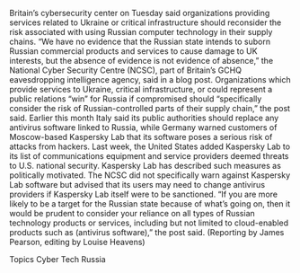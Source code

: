Britain’s cybersecurity center on Tuesday said organizations providing services related to Ukraine or critical infrastructure should reconsider the risk associated with using Russian computer technology in their supply chains.
“We have no evidence that the Russian state intends to suborn Russian commercial products and services to cause damage to UK interests, but the absence of evidence is not evidence of absence,” the National Cyber Security Centre (NCSC), part of Britain’s GCHQ eavesdropping intelligence agency, said in a blog post.
Organizations which provide services to Ukraine, critical infrastructure, or could represent a public relations “win” for Russia if compromised should “specifically consider the risk of Russian-controlled parts of their supply chain,” the post said.
Earlier this month Italy said its public authorities should replace any antivirus software linked to Russia, while Germany warned customers of Moscow-based Kaspersky Lab that its software poses a serious risk of attacks from hackers.
Last week, the United States added Kaspersky Lab to its list of communications equipment and service providers deemed threats to U.S. national security.
Kaspersky Lab has described such measures as politically motivated.
The NCSC did not specifically warn against Kaspersky Lab software but advised that its users may need to change antivirus providers if Kaspersky Lab itself were to be sanctioned.
“If you are more likely to be a target for the Russian state because of what’s going on, then it would be prudent to consider your reliance on all types of Russian technology products or services, including but not limited to cloud-enabled products such as (antivirus software),” the post said.
(Reporting by James Pearson, editing by Louise Heavens)

Topics
Cyber
Tech
Russia
